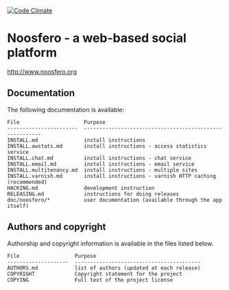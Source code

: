 [![Code Climate](https://codeclimate.com/github/Noosfero/noosfero.png)](https://codeclimate.com/github/Noosfero/noosfero)

Noosfero - a web-based social platform
======================================

http://www.noosfero.org

Documentation
-------------

The following documentation is available:

    File                     Purpose
    -----------------------  --------------------------------------------------------
    INSTALL.md               install instructions
    INSTALL.awstats.md       install instructions - access statistics service
    INSTALL.chat.md          install instructions - chat service
    INSTALL.email.md         install instructions - email service
    INSTALL.multitenancy.md  install instructions - multiple sites
    INSTALL.varnish.md       install instructions - varnish HTTP caching (recommended)
    HACKING.md               development instruction
    RELEASING.md             instructions for doing releases
    doc/noosfero/*           user documentation (available through the app itself)


Authors and copyright
---------------------

Authorship and copyright information is available in the files listed below.

    File                  Purpose
    --------------------  -----------------------------------------
    AUTHORS.md            list of authors (updated at each release)
    COPYRIGHT             Copyright statement for the project
    COPYING               Full text of the project license